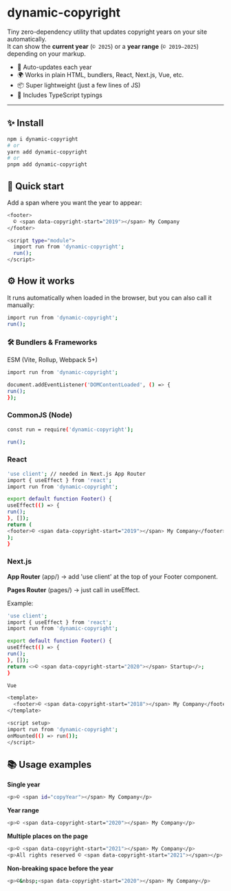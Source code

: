 # dynamic-copyright

Tiny zero-dependency utility that updates copyright years on your site automatically.  
It can show the **current year** (`© 2025`) or a **year range** (`© 2019–2025`) depending on your markup.

- 🔄 Auto-updates each year
- 🌍 Works in plain HTML, bundlers, React, Next.js, Vue, etc.
- 📦 Super lightweight (just a few lines of JS)
- 📝 Includes TypeScript typings

---

## ✨ Install

```bash
npm i dynamic-copyright
# or
yarn add dynamic-copyright
# or
pnpm add dynamic-copyright
```
## 🚀 Quick start
Add a span where you want the year to appear:

```bash
<footer>
  © <span data-copyright-start="2019"></span> My Company
</footer>

<script type="module">
  import run from 'dynamic-copyright';
  run();
</script>
```
## ⚙️ How it works

It runs automatically when loaded in the browser, but you can also call it manually:

```bash
import run from 'dynamic-copyright';
run();
```
### 🛠 Bundlers & Frameworks

ESM (Vite, Rollup, Webpack 5+)

```bash
import run from 'dynamic-copyright';

document.addEventListener('DOMContentLoaded', () => {
run();
});
```

### CommonJS (Node)

```bash
const run = require('dynamic-copyright');

run();
```

### React

```bash
'use client'; // needed in Next.js App Router
import { useEffect } from 'react';
import run from 'dynamic-copyright';

export default function Footer() {
useEffect(() => {
run();
}, []);
return (
<footer>© <span data-copyright-start="2019"></span> My Company</footer>
);
}
```

### Next.js

**App Router** (app/) → add 'use client' at the top of your Footer component.

**Pages Router** (pages/) → just call in useEffect.

Example:
```bash
'use client';
import { useEffect } from 'react';
import run from 'dynamic-copyright';

export default function Footer() {
useEffect(() => {
run();
}, []);
return <>© <span data-copyright-start="2020"></span> Startup</>;
}

Vue

<template>
  <footer>© <span data-copyright-start="2018"></span> My Company</footer>
</template>

<script setup>
import run from 'dynamic-copyright';
onMounted(() => run());
</script>
```

## 📚 Usage examples

**Single year**

```bash
<p>© <span id="copyYear"></span> My Company</p>
```

**Year range**

```bash
<p>© <span data-copyright-start="2020"></span> My Company</p>
```

**Multiple places on the page**

```bash
<p>© <span data-copyright-start="2021"></span> My Company</p>
<p>All rights reserved © <span data-copyright-start="2021"></span></p>
```

**Non-breaking space before the year**

```bash
<p>©&nbsp;<span data-copyright-start="2020"></span> My Company</p>
```